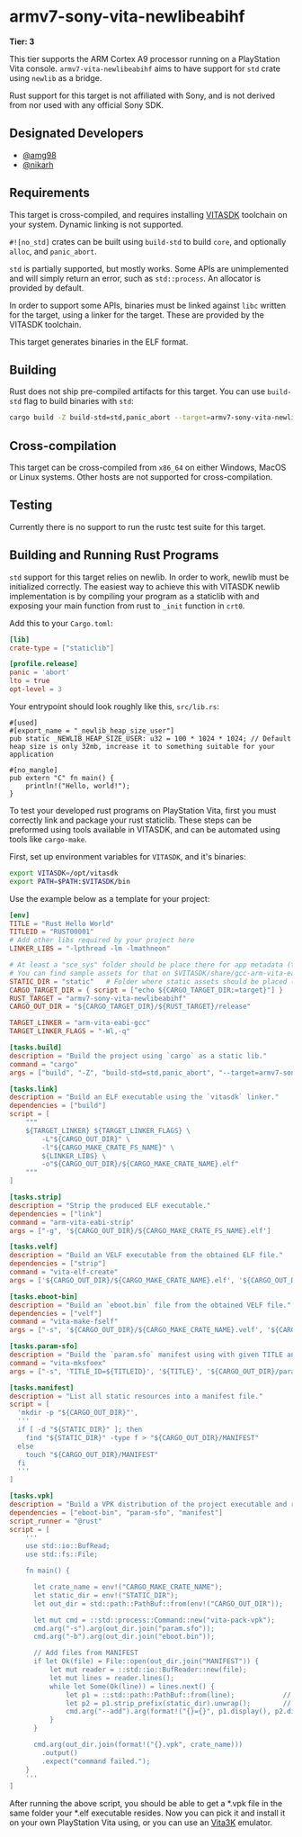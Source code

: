 # armv7-sony-vita-newlibeabihf

**Tier: 3**

This tier supports the ARM Cortex A9 processor running on a PlayStation Vita console. `armv7-vita-newlibeabihf` aims to have support for `std` crate using `newlib` as a bridge.

Rust support for this target is not affiliated with Sony, and is not derived
from nor used with any official Sony SDK.

## Designated Developers

* [@amg98](https://github.com/amg98)
* [@nikarh](https://github.com/nikarh)

## Requirements

This target is cross-compiled, and requires installing [VITASDK](https://vitasdk.org/) toolchain on your system. Dynamic linking is not supported.

`#![no_std]` crates can be built using `build-std` to build `core`, and optionally
`alloc`, and `panic_abort`.

`std` is partially supported, but mostly works. Some APIs are unimplemented
and will simply return an error, such as `std::process`. An allocator is provided
by default.

In order to support some APIs, binaries must be linked against `libc` written
for the target, using a linker for the target. These are provided by the
VITASDK toolchain.

This target generates binaries in the ELF format.

## Building

Rust does not ship pre-compiled artifacts for this target. You can use `build-std` flag to build binaries with `std`:

```sh
cargo build -Z build-std=std,panic_abort --target=armv7-sony-vita-newlibeabihf --release
```

## Cross-compilation

This target can be cross-compiled from `x86_64` on either Windows, MacOS or Linux systems. Other hosts are not supported for cross-compilation.

## Testing

Currently there is no support to run the rustc test suite for this target.

## Building and Running Rust Programs

`std` support for this target relies on newlib. In order to work, newlib must be initialized correctly. The easiest way to achieve this with VITASDK newlib implementation is by compiling your program as a staticlib with and exposing your main function from rust to `_init` function in `crt0`.

Add this to your `Cargo.toml`:

```toml
[lib]
crate-type = ["staticlib"]

[profile.release]
panic = 'abort'
lto = true
opt-level = 3
```

Your entrypoint should look roughly like this, `src/lib.rs`:
```rust,ignore,no_run
#[used]
#[export_name = "_newlib_heap_size_user"]
pub static _NEWLIB_HEAP_SIZE_USER: u32 = 100 * 1024 * 1024; // Default heap size is only 32mb, increase it to something suitable for your application

#[no_mangle]
pub extern "C" fn main() {
    println!("Hello, world!");
}
```

To test your developed rust programs on PlayStation Vita, first you must correctly link and package your rust staticlib. These steps can be preformed using tools available in VITASDK, and can be automated using tools like `cargo-make`.

First, set up environment variables for `VITASDK`, and it's binaries:

```sh
export VITASDK=/opt/vitasdk
export PATH=$PATH:$VITASDK/bin
```

Use the example below as a template for your project:

```toml
[env]
TITLE = "Rust Hello World"
TITLEID = "RUST00001"
# Add other libs required by your project here
LINKER_LIBS = "-lpthread -lm -lmathneon"

# At least a "sce_sys" folder should be place there for app metadata (title, icons, description...)
# You can find sample assets for that on $VITASDK/share/gcc-arm-vita-eabi/samples/hello_world/sce_sys/
STATIC_DIR = "static"   # Folder where static assets should be placed (sce_sys folder is at $STATIC_DIR/sce_sys)
CARGO_TARGET_DIR = { script = ["echo ${CARGO_TARGET_DIR:=target}"] }
RUST_TARGET = "armv7-sony-vita-newlibeabihf"
CARGO_OUT_DIR = "${CARGO_TARGET_DIR}/${RUST_TARGET}/release"

TARGET_LINKER = "arm-vita-eabi-gcc"
TARGET_LINKER_FLAGS = "-Wl,-q"

[tasks.build]
description = "Build the project using `cargo` as a static lib."
command = "cargo"
args = ["build", "-Z", "build-std=std,panic_abort", "--target=armv7-sony-vita-newlibeabihf", "--release"]

[tasks.link]
description = "Build an ELF executable using the `vitasdk` linker."
dependencies = ["build"]
script = [
    """
    ${TARGET_LINKER} ${TARGET_LINKER_FLAGS} \
        -L"${CARGO_OUT_DIR}" \
        -l"${CARGO_MAKE_CRATE_FS_NAME}" \
        ${LINKER_LIBS} \
        -o"${CARGO_OUT_DIR}/${CARGO_MAKE_CRATE_NAME}.elf"
    """
]

[tasks.strip]
description = "Strip the produced ELF executable."
dependencies = ["link"]
command = "arm-vita-eabi-strip"
args = ["-g", '${CARGO_OUT_DIR}/${CARGO_MAKE_CRATE_FS_NAME}.elf']

[tasks.velf]
description = "Build an VELF executable from the obtained ELF file."
dependencies = ["strip"]
command = "vita-elf-create"
args = ['${CARGO_OUT_DIR}/${CARGO_MAKE_CRATE_NAME}.elf', '${CARGO_OUT_DIR}/${CARGO_MAKE_CRATE_NAME}.velf']

[tasks.eboot-bin]
description = "Build an `eboot.bin` file from the obtained VELF file."
dependencies = ["velf"]
command = "vita-make-fself"
args = ["-s", '${CARGO_OUT_DIR}/${CARGO_MAKE_CRATE_NAME}.velf', '${CARGO_OUT_DIR}/eboot.bin']

[tasks.param-sfo]
description = "Build the `param.sfo` manifest using with given TITLE and TITLEID."
command = "vita-mksfoex"
args = ["-s", 'TITLE_ID=${TITLEID}', '${TITLE}', '${CARGO_OUT_DIR}/param.sfo']

[tasks.manifest]
description = "List all static resources into a manifest file."
script = [
  'mkdir -p "${CARGO_OUT_DIR}"',
  '''
  if [ -d "${STATIC_DIR}" ]; then
    find "${STATIC_DIR}" -type f > "${CARGO_OUT_DIR}/MANIFEST"
  else
    touch "${CARGO_OUT_DIR}/MANIFEST"
  fi
  '''
]

[tasks.vpk]
description = "Build a VPK distribution of the project executable and resources."
dependencies = ["eboot-bin", "param-sfo", "manifest"]
script_runner = "@rust"
script = [
    '''
    use std::io::BufRead;
    use std::fs::File;

    fn main() {

      let crate_name = env!("CARGO_MAKE_CRATE_NAME");
      let static_dir = env!("STATIC_DIR");
      let out_dir = std::path::PathBuf::from(env!("CARGO_OUT_DIR"));

      let mut cmd = ::std::process::Command::new("vita-pack-vpk");
      cmd.arg("-s").arg(out_dir.join("param.sfo"));
      cmd.arg("-b").arg(out_dir.join("eboot.bin"));

      // Add files from MANIFEST
      if let Ok(file) = File::open(out_dir.join("MANIFEST")) {
          let mut reader = ::std::io::BufReader::new(file);
          let mut lines = reader.lines();
          while let Some(Ok(line)) = lines.next() {
              let p1 = ::std::path::PathBuf::from(line);            // path on FS
              let p2 = p1.strip_prefix(static_dir).unwrap();        // path in VPK
              cmd.arg("--add").arg(format!("{}={}", p1.display(), p2.display()));
          }
      }

      cmd.arg(out_dir.join(format!("{}.vpk", crate_name)))
        .output()
        .expect("command failed.");
    }
    '''
]
```

After running the above script, you should be able to get a *.vpk file in the same folder your *.elf executable resides. Now you can pick it and install it on your own PlayStation Vita using, or you can use an [Vita3K](https://vita3k.org/) emulator.
